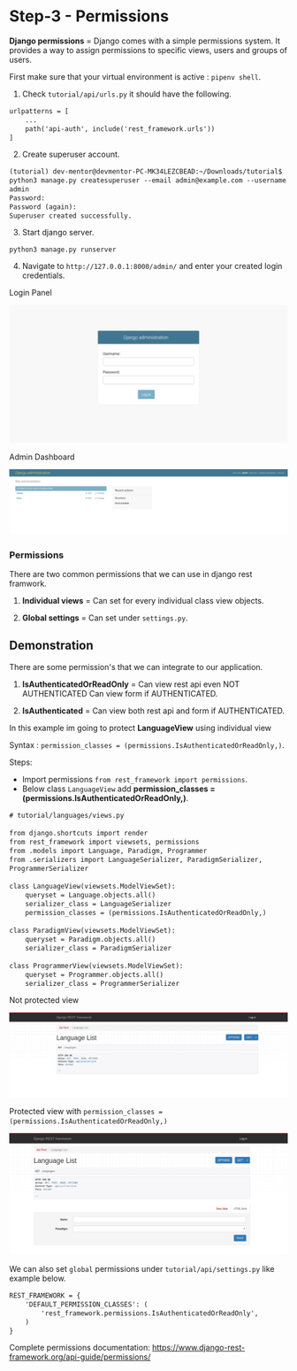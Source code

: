 # Step-3 - Permissions

**Django permissions** = Django comes with a simple permissions system. It provides a way to assign permissions to specific views, users and groups of users.

First make sure that your virtual environment is active : `pipenv shell`.

1. Check `tutorial/api/urls.py` it should have the following.

```
urlpatterns = [
    ...
    path('api-auth', include('rest_framework.urls'))
]
```

2. Create superuser account.

```
(tutorial) dev-mentor@devmentor-PC-MK34LEZCBEAD:~/Downloads/tutorial$ python3 manage.py createsuperuser --email admin@example.com --username admin
Password: 
Password (again): 
Superuser created successfully.
```

3. Start django server.

```
python3 manage.py runserver
```

4. Navigate to `http://127.0.0.1:8000/admin/` and enter your created login credentials.

Login Panel

![alt text](admin-login.png)

Admin Dashboard 

![alt text](admin-dashboard.png)



### Permissions

There are two common permissions that we can use in django rest framwork. 

1. **Individual views** = Can set for every individual class view objects. 

2. **Global settings** = Can set under `settings.py`.


## Demonstration 

There are some permission's that we can integrate to our application.

1. **IsAuthenticatedOrReadOnly** = Can view rest api even NOT AUTHENTICATED Can view form if AUTHENTICATED.

2. **IsAuthenticated** = Can view both rest api and form if AUTHENTICATED.

In this example im going to protect **LanguageView** using individual view

Syntax : `permission_classes = (permissions.IsAuthenticatedOrReadOnly,)`.

Steps:
- Import permissions `from rest_framework import permissions`.
- Below class `LanguageView` add **permission_classes = (permissions.IsAuthenticatedOrReadOnly,)**.

```
# tutorial/languages/views.py

from django.shortcuts import render
from rest_framework import viewsets, permissions
from .models import Language, Paradigm, Programmer
from .serializers import LanguageSerializer, ParadigmSerializer, ProgrammerSerializer

class LanguageView(viewsets.ModelViewSet):
    queryset = Language.objects.all()
    serializer_class = LanguageSerializer
    permission_classes = (permissions.IsAuthenticatedOrReadOnly,)

class ParadigmView(viewsets.ModelViewSet):
    queryset = Paradigm.objects.all()
    serializer_class = ParadigmSerializer

class ProgrammerView(viewsets.ModelViewSet):
    queryset = Programmer.objects.all()
    serializer_class = ProgrammerSerializer
```

Not protected view 

![alt text](auth-protected-view.png)

Protected view with `permission_classes = (permissions.IsAuthenticatedOrReadOnly,)`

![alt text](auth-not-protected-view.png)


We can also set `global` permissions under `tutorial/api/settings.py` like example below.

```
REST_FRAMEWORK = {
    'DEFAULT_PERMISSION_CLASSES': (
        'rest_framework.permissions.IsAuthenticatedOrReadOnly',
    )
}
```

Complete permissions documentation: https://www.django-rest-framework.org/api-guide/permissions/
